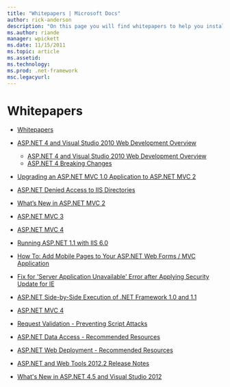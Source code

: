 ```yaml
---
title: "Whitepapers | Microsoft Docs"
author: rick-anderson
description: "On this page you will find whitepapers to help you install and configure ASP.NET, and to assist you to write secure, fast and flexible ASP.NET applications."
ms.author: riande
manager: wpickett
ms.date: 11/15/2011
ms.topic: article
ms.assetid: 
ms.technology: 
ms.prod: .net-framework
msc.legacyurl: 
---
```

Whitepapers
====================
- [Whitepapers](overview.md)
- [ASP.NET 4 and Visual Studio 2010 Web Development Overview](aspnet4/index.md)

    - [ASP.NET 4 and Visual Studio 2010 Web Development Overview](aspnet4/overview.md)
    - [ASP.NET 4 Breaking Changes](aspnet4/breaking-changes.md)
- [Upgrading an ASP.NET MVC 1.0 Application to ASP.NET MVC 2](aspnet-mvc2-upgrade-notes.md)
- [ASP.NET Denied Access to IIS Directories](denied-access-to-iis-directories.md)
- [What’s New in ASP.NET MVC 2](what-is-new-in-aspnet-mvc.md)
- [ASP.NET MVC 3](mvc3-release-notes.md)
- [ASP.NET MVC 4](mvc4-beta-release-notes.md)
- [Running ASP.NET 1.1 with IIS 6.0](aspnet-and-iis6.md)
- [How To: Add Mobile Pages to Your ASP.NET Web Forms / MVC Application](add-mobile-pages-to-your-aspnet-web-forms-mvc-application.md)
- [Fix for 'Server Application Unavailable' Error after Applying Security Update for IE](ms03-32-issue.md)
- [ASP.NET Side-by-Side Execution of .NET Framework 1.0 and 1.1](side-by-side-with-10.md)
- [ASP.NET MVC 4](mvc4-release-notes.md)
- [Request Validation - Preventing Script Attacks](request-validation.md)
- [ASP.NET Data Access - Recommended Resources](aspnet-data-access-content-map.md)
- [ASP.NET Web Deployment - Recommended Resources](aspnet-web-deployment-content-map.md)
- [ASP.NET and Web Tools 2012.2 Release Notes](aspnet-and-web-tools-20122-release-notes.md)
- [What's New in ASP.NET 4.5 and Visual Studio 2012](whats-new-in-aspnet-45-and-visual-studio-2012.md)